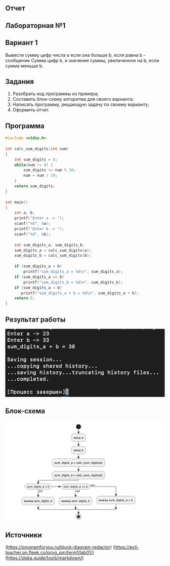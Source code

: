 ## Отчет 
## Лабораторная №1
## Вариант 1
Вывести сумму цифр числа a если она больше b, если равна b - сообщение Сумма цифр b, 
и значение суммы, увеличенное на b, если сумма меньше b.
## Задания
1. Разобрать код программы из примера;
2. Составить блок-схему алгоритма для своего варианта;
3. Написать программу, рещающую задачу по своему варианту;
4. Оформить отчет.

## Программа
```c
#include <stdio.h>

int calc_sum_digits(int num)
{
    int sum_digits = 0;
    while(num != 0) {
        sum_digits += num % 10;
        num = num / 10;
    }   
    return sum_digits;
}

int main()
{
    int a, b;
    printf("Enter a -> ");
    scanf("%d", &a);
    printf("Enter b -> ");
    scanf("%d", &b);

    int sum_digits_a, sum_digits_b;
    sum_digits_a = calc_sum_digits(a);
    sum_digits_b = calc_sum_digits(b);

    if (sum_digits_a > b)
        printf("sum_digits_a = %d\n", sum_digits_a);
    if (sum_digits_a == b)
        printf("sum_digits_b = %d\n", sum_digits_b);
    if (sum_digits_a < b)
       printf("sum_digits_a + b = %d\n", sum_digits_a + b);
    return 0;
}
```

## Результат работы
![screenshot](pics/screenshot.png)

## Блок-схема
![Блок-схема](pics/scheme1.png)

## Источники 
(https://programforyou.ru/block-diagram-redactor)
(https://evil-teacher.on.fleek.co/prog_pm/term1/lab01/)
(https://doka.guide/tools/markdown/)
